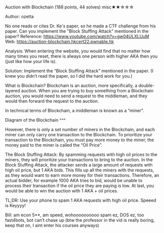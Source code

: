 Auction with Blockchain (188 points, 44 solves)
misc★★☆☆☆
 
Author: ozetta

No one reads or cites Dr. Ke's paper, so he made a CTF challenge from his paper.
Can you implement the "Block Stuffing Attack" mentioned in the paper?
Reference: https://www.youtube.com/watch?v=gw04ULXLUuM
Web: https://auction-blockchain.hkcert22.pwnable.hk

Analysis:
When entering the website, you would find that no matter how many times you reset, there is always one person with higher AKA then you (just like how your life is).

Solution:
Implement the “Block Stuffing Attack” mentioned in the paper.
(I knew you didn’t read the paper, so I did the hard work for you.)



What is Blockchain?
Blockchain is an auction, more specifically, a double-layered auction. 
When you are trying to buy something from a Blockchain auction, you would need to send a request to the middleman, and they would then forward the request to the auction.

In technical terms of Blockchain, a middleman is known as a “miner”.
 
Diagram of the Blockchain ^^^

However, there is only a set number of miners in the Blockchain, and each miner can only carry one transaction to the Blockchain. To prioritize your transaction to the Blockchain, you must pay more money to the miner, the money paid to the miner is called the “Oil Price”.


The Block Stuffing Attack:
By spamming requests with high oil prices to the miners, they will prioritize your transactions to bring to the auction.
In the Block Stuffing Attack, the attacker sends a large amount of requests with high oil price, but 1 AKA bids. This fills up all the miners with the requests, as they would want to earn more money for their transactions.
Therefore, an actual bidder, for example 1000 AKA tries to bid, would be unable to process their transaction if the oil price they are paying is low. At last, you would be able to win the auction with 1 AKA + oil prices. 
 

TL;DR:
Use your phone to spam 1 AKA requests with high oil price. Speeed is Keyyyy!

Bill: am econ 5**, am speed, wohoooooooooo spam ez, DOS ez, too fast4bots, bot can’t chase up (btw the professor in the vid is really boring, keep that on, I aint enter his courses anyways)

